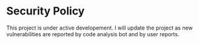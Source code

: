 # Security Policy

This project is under active developement. I will update the project as new vulnerabilities are reported by code analysis bot and by user reports.
